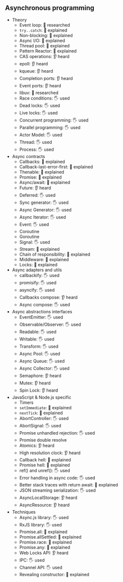 ## Asynchronous programming

- Theory
  - Event loop: 🔬 researched
  - `try..catch`: 🙋 explained
  - Non-blocking: 🙋 explained
  - Async I/O: 🙋 explained
  - Thread pool: 🙋 explained
  - Pattern Reactor: 🙋 explained
  - CAS operations: 👂 heard
  - epoll: 👂 heard
  - kqueue: 👂 heard
  - Completion ports: 👂 heard
  - Event ports: 👂 heard
  - libuv: 🔬 researched
  - Race conditions: 🖐️ used
  - Dead locks: 🖐️ used
  - Live locks: 🖐️ used
  - Concurrent programming: 🖐️ used
  - Parallel programming: 🖐️ used
  - Actor Model: 🖐️ used
  - Thread: 🖐️ used
  - Process: 🖐️ used
- Async contracts
  - Callbacks: 🙋 explained
  - Callback-last-error-first: 🙋 explained
  - Thenable: 🙋 explained
  - Promise: 🙋 explained
  - Async/await: 🙋 explained
  - Future: 👂 heard
  - Deferred: 🖐️ used
  - Sync generator: 🖐️ used
  - Async Generator: 🖐️ used
  - Async Iterator: 🖐️ used
  - Event: 🖐️ used
  - Coroutine
  - Goroutine
  - Signal: 🖐️ used
  - Stream: 🙋 explained
  - Chain of responsibility: 🙋 explained
  - Middleware: 🙋 explained
  - Locks: 🙋 explained
- Async adapters and utils
  - callbackify: 🖐️ used
  - promisify: 🖐️ used
  - asyncify: 🖐️ used
  - Callbacks compose: 👂 heard
  - Async compose: 🖐️ used
- Async abstractions interfaces
  - EventEmitter: 🖐️ used
  - Observable/Observer: 🖐️ used
  - Readable: 🖐️ used
  - Writable: 🖐️ used
  - Transform: 🖐️ used
  - Async Pool: 🖐️ used
  - Async Queue: 🖐️ used
  - Async Collector: 🖐️ used
  - Semaphore: 👂 heard
  - Mutex: 👂 heard
  - Spin Lock: 👂 heard
- JavaScript & Node.js specific
  - Timers
  - `setImmediate`: 🙋 explained
  - `nextTick`: 🙋 explained
  - AbortController: 🖐️ used
  - AbortSignal: 🖐️ used
  - Promise unhandled rejection: 🖐️ used
  - Promise double resolve
  - Atomics: 👂 heard
  - High resolution clock: 👂 heard
  - Callback hell: 🙋 explained
  - Promise hell: 🙋 explained
  - ref() and unref(): 🖐️ used
  - Error handling in async code: 🖐️ used
  - Better stack traces with return await: 🙋 explained
  - JSON streaming serialization: 🖐️ used
  - AsyncLocalStorage: 👂 heard
  - AsyncResource: 👂 heard
- Techniques
  - Async.js library: 🖐️ used
  - RxJS library: 🖐️ used
  - Promise.all: 🙋 explained
  - Promise.allSettled: 🙋 explained
  - Promise.race: 🙋 explained
  - Promise.any: 🙋 explained
  - Web Locks API: 👂 heard
  - IPC: 🖐️ used
  - Channel API: 🖐️ used
  - Revealing constructor: 🙋 explained
